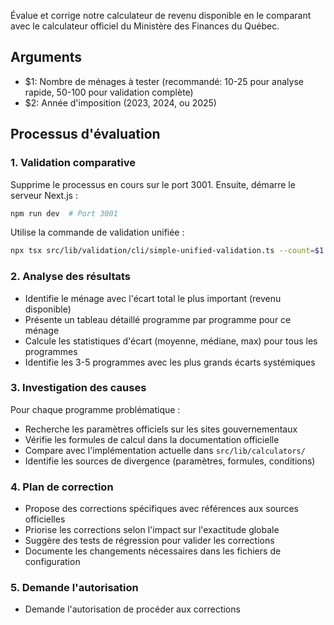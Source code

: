 Évalue et corrige notre calculateur de revenu disponible en le comparant avec le calculateur officiel du Ministère des Finances du Québec.

## Arguments
- $1: Nombre de ménages à tester (recommandé: 10-25 pour analyse rapide, 50-100 pour validation complète)
- $2: Année d'imposition (2023, 2024, ou 2025)

## Processus d'évaluation

### 1. Validation comparative

Supprime le processus en cours sur le port 3001. Ensuite, démarre le serveur Next.js :

```bash
npm run dev  # Port 3001
```

Utilise la commande de validation unifiée :
```bash
npx tsx src/lib/validation/cli/simple-unified-validation.ts --count=$1 --year=$2
```

### 2. Analyse des résultats
- Identifie le ménage avec l'écart total le plus important (revenu disponible)
- Présente un tableau détaillé programme par programme pour ce ménage
- Calcule les statistiques d'écart (moyenne, médiane, max) pour tous les programmes
- Identifie les 3-5 programmes avec les plus grands écarts systémiques

### 3. Investigation des causes
Pour chaque programme problématique :
- Recherche les paramètres officiels sur les sites gouvernementaux
- Vérifie les formules de calcul dans la documentation officielle
- Compare avec l'implémentation actuelle dans `src/lib/calculators/`
- Identifie les sources de divergence (paramètres, formules, conditions)

### 4. Plan de correction
- Propose des corrections spécifiques avec références aux sources officielles
- Priorise les corrections selon l'impact sur l'exactitude globale
- Suggère des tests de régression pour valider les corrections
- Documente les changements nécessaires dans les fichiers de configuration

### 5. Demande l'autorisation
- Demande l'autorisation de procéder aux corrections 